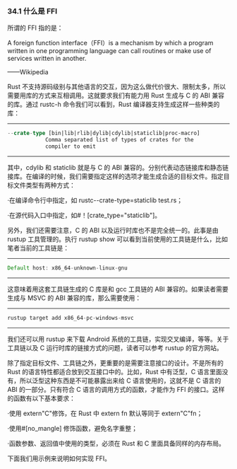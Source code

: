 ### 34.1 什么是 FFI

所谓的 FFI 指的是：

A foreign function interface（FFI）is a mechanism by which a program written in one programming language can call routines or make use of services written in another.

——Wikipedia

Rust 不支持源码级别与其他语言的交互，因为这么做代价很大、限制太多，所以需要用库的方式来互相调用。这就要求我们有能力用 Rust 生成与 C 的 ABI 兼容的库。通过 rustc-h 命令我们可以看到，Rust 编译器支持生成这样一些种类的库：

---

```rust
--crate-type [bin|lib|rlib|dylib|cdylib|staticlib|proc-macro]
            Comma separated list of types of crates for the
            compiler to emit
```

---

其中，cdylib 和 staticlib 就是与 C 的 ABI 兼容的。分别代表动态链接库和静态链接库。在编译的时候，我们需要指定这样的选项才能生成合适的目标文件。指定目标文件类型有两种方式：

·在编译命令行中指定，如 rustc--crate-type=staticlib test.rs；

·在源代码入口中指定，如#！\[crate\_type="staticlib"\]。

另外，我们还需要注意，C 的 ABI 以及运行时库也不是完全统一的。此事是由 rustup 工具管理的。执行 rustup show 可以看到当前使用的工具链是什么，比如笔者当前的工具链是：

---

```rust
Default host: x86_64-unknown-linux-gnu
```

---

这意味着用这套工具链生成的 C 库是和 gcc 工具链的 ABI 兼容的。如果读者需要生成与 MSVC 的 ABI 兼容的库，那么需要使用：

---

```rust
rustup target add x86_64-pc-windows-msvc
```

---

我们还可以用 rustup 来下载 Android 系统的工具链，实现交叉编译，等等。关于工具链以及 C 运行时库的链接方式的问题，读者可以参考 rustup 的官方网站。

除了指定目标文件、工具链之外，更重要的是需要注意接口的设计。不是所有的 Rust 的语言特性都适合放到交互接口中的。比如，Rust 中有泛型，C 语言里面没有，所以泛型这种东西是不可能暴露出来给 C 语言使用的，这就不是 C 语言的 ABI 的一部分。只有符合 C 语言的调用方式的函数，才能作为 FFI 的接口。这样的函数有以下基本要求：

·使用 extern"C"修饰，在 Rust 中 extern fn 默认等同于 extern"C"fn；

·使用#\[no\_mangle\] 修饰函数，避免名字重整；

·函数参数、返回值中使用的类型，必须在 Rust 和 C 里面具备同样的内存布局。

下面我们用示例来说明如何实现 FFI。
